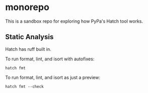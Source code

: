 # monorepo

This is a sandbox repo for exploring how PyPa's Hatch tool works.

## Static Analysis

Hatch has ruff built in.

To run format, lint, and isort with autofixes:

```
hatch fmt
```

To run format, lint, and isort as just a preview:

```
hatch fmt --check
```
